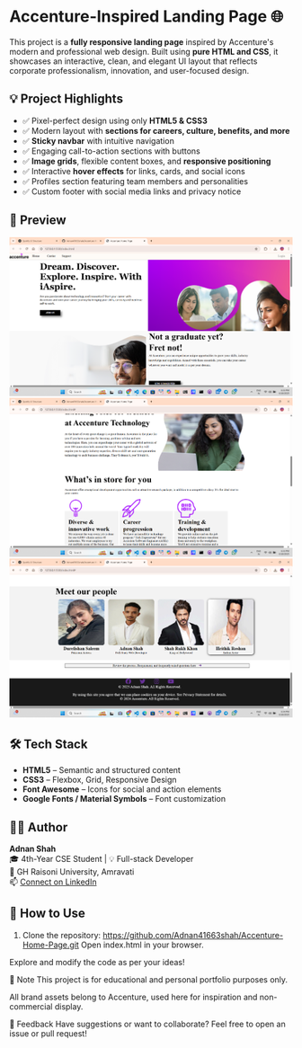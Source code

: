 # Accenture-Inspired Landing Page 🌐

This project is a **fully responsive landing page** inspired by Accenture's modern and professional web design. Built using **pure HTML and CSS**, it showcases an interactive, clean, and elegant UI layout that reflects corporate professionalism, innovation, and user-focused design.

## 💡 Project Highlights

- ✅ Pixel-perfect design using only **HTML5 & CSS3**
- ✅ Modern layout with **sections for careers, culture, benefits, and more**
- ✅ **Sticky navbar** with intuitive navigation
- ✅ Engaging call-to-action sections with buttons
- ✅ **Image grids**, flexible content boxes, and **responsive positioning**
- ✅ Interactive **hover effects** for links, cards, and social icons
- ✅ Profiles section featuring team members and personalities
- ✅ Custom footer with social media links and privacy notice

## 📸 Preview

![Preview Screenshot](screenshots\Screenshot1.png)
![second screenshot](screenshots\Screenshot2.png)
![third screenshot](screenshots\Screenshot3.png)

## 🛠️ Tech Stack

- **HTML5** – Semantic and structured content
- **CSS3** – Flexbox, Grid, Responsive Design
- **Font Awesome** – Icons for social and action elements
- **Google Fonts / Material Symbols** – Font customization

## 🧑‍💻 Author

**Adnan Shah**  
🎓 4th-Year CSE Student | 💡 Full-stack Developer  
📍 GH Raisoni University, Amravati  
📫 [Connect on LinkedIn](www.linkedin.com/in/adnan41663) 

## 🚀 How to Use

1. Clone the repository:
  https://github.com/Adnan41663shah/Accenture-Home-Page.git
Open index.html in your browser.

Explore and modify the code as per your ideas!

📌 Note
This project is for educational and personal portfolio purposes only.

All brand assets belong to Accenture, used here for inspiration and non-commercial display.

📢 Feedback
Have suggestions or want to collaborate? Feel free to open an issue or pull request!


